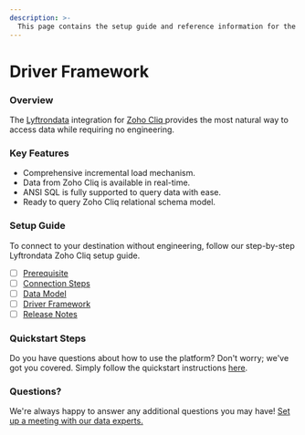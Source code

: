 ```yaml
---
description: >-
  This page contains the setup guide and reference information for the Zoho Cliq source connector.
---
```


# Driver Framework

### Overview

The [Lyftrondata](https://www.lyftrondata.com/) integration for [Zoho Cliq](https://www.lyftrondata.com/integration/zoho-cliq/)[ ](https://www.lyftrondata.com/integration/zoho-cliq/)provides the most natural way to access data while requiring no engineering.

### Key Features

* Comprehensive incremental load mechanism.
* Data from Zoho Cliq is available in real-time.&#x20;
* ANSI SQL is fully supported to query data with ease.
* Ready to query Zoho Cliq relational schema model.

### Setup Guide

To connect to your destination without engineering, follow our step-by-step Lyftrondata Zoho Cliq setup guide.

* [ ] [Prerequisite](../../business-analytics/zoho-cliq/prerequisite.md)
* [ ] [Connection Steps](../../business-analytics/zoho-cliq/connection-steps.md)
* [ ] [Data Model](../../business-analytics/zoho-cliq/data-model/)
* [ ] [Driver Framework](../../business-analytics/zoho-cliq/driver-framework/)
* [ ] [Release Notes](../../business-analytics/zoho-cliq/release-notes.md)

### Quickstart Steps

Do you have questions about how to use the platform? Don't worry; we've got you covered. Simply follow the quickstart instructions [here](../../../quickstart-steps.md).

### Questions? <a href="#questions" id="questions"></a>

We're always happy to answer any additional questions you may have! [Set up a meeting with our data experts.](https://www.lyftrondata.com/book-a-meeting/)


